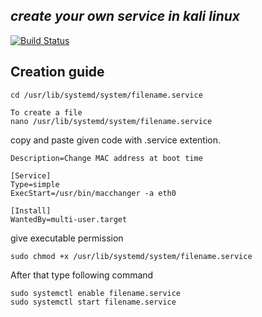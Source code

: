 
## _create your own service in kali linux_



[![Build Status](https://travis-ci.org/joemccann/dillinger.svg?branch=master)](https://travis-ci.org/joemccann/dillinger)





## Creation guide 
```
cd /usr/lib/systemd/system/filename.service

To create a file
nano /usr/lib/systemd/system/filename.service

```


copy and paste given code with .service extention.

```[Unit]
Description=Change MAC address at boot time

[Service]
Type=simple
ExecStart=/usr/bin/macchanger -a eth0

[Install]
WantedBy=multi-user.target

```

give executable permission

```
sudo chmod +x /usr/lib/systemd/system/filename.service

```
After that type following command 
```
sudo systemctl enable filename.service
sudo systemctl start filename.service
```

